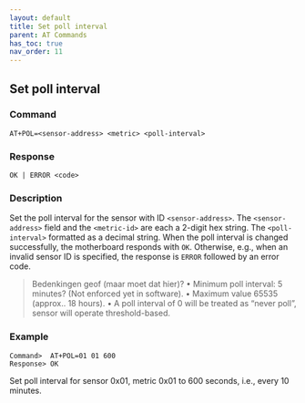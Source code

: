 ```yaml
---
layout: default
title: Set poll interval
parent: AT Commands
has_toc: true
nav_order: 11
---
```


## Set poll interval

### Command
```
AT+POL=<sensor-address> <metric> <poll-interval>
```

### Response
```
OK | ERROR <code>
```

### Description
Set the poll interval for the sensor with ID `<sensor-address>`. The `<sensor-address>` field and the `<metric-id>` are each a 2-digit hex string. The `<poll-interval>` formatted as a decimal string. When the poll interval is changed successfully, the motherboard responds with `OK`. Otherwise, e.g., when an invalid sensor ID is specified, the response is `ERROR` followed by an error code.

> Bedenkingen geof (maar moet dat hier)?
>•	Minimum poll interval: 5 minutes? (Not enforced yet in software).
>•	Maximum value 65535 (approx.. 18 hours).
>•	A poll interval of 0 will be treated as “never poll”, sensor will operate threshold-based.

### Example
```
Command>  AT+POL=01 01 600
Response> OK
```
Set poll interval for sensor 0x01, metric 0x01 to 600 seconds, i.e., every 10 minutes.

